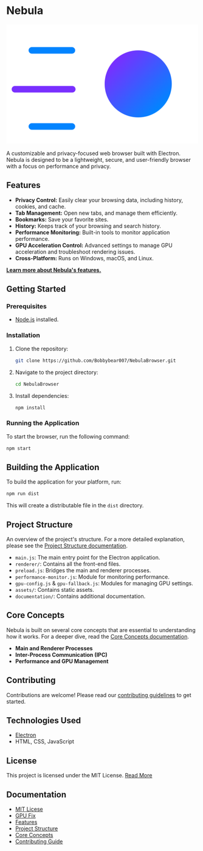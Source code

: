 # Nebula

![Nebula Logo](assets/images/Logos/Nebula-Logo.svg)

A customizable and privacy-focused web browser built with Electron. Nebula is designed to be a lightweight, secure, and user-friendly browser with a focus on performance and privacy.

## Features

*   **Privacy Control:** Easily clear your browsing data, including history, cookies, and cache.
*   **Tab Management:** Open new tabs, and manage them efficiently.
*   **Bookmarks:** Save your favorite sites.
*   **History:** Keeps track of your browsing and search history.
*   **Performance Monitoring:** Built-in tools to monitor application performance.
*   **GPU Acceleration Control:** Advanced settings to manage GPU acceleration and troubleshoot rendering issues.
*   **Cross-Platform:** Runs on Windows, macOS, and Linux.

[**Learn more about Nebula's features.**](documentation/FEATURES.md)

## Getting Started

### Prerequisites

*   [Node.js](https://nodejs.org/) installed.

### Installation

1.  Clone the repository:
    ```sh
    git clone https://github.com/Bobbybear007/NebulaBrowser.git
    ```
2.  Navigate to the project directory:
    ```sh
    cd NebulaBrowser
    ```
3.  Install dependencies:
    ```sh
    npm install
    ```

### Running the Application

To start the browser, run the following command:

```sh
npm start
```

## Building the Application

To build the application for your platform, run:

```sh
npm run dist
```

This will create a distributable file in the `dist` directory.

## Project Structure

An overview of the project's structure. For a more detailed explanation, please see the [Project Structure documentation](documentation/PROJECT_STRUCTURE.md).

-   `main.js`: The main entry point for the Electron application.
-   `renderer/`: Contains all the front-end files.
-   `preload.js`: Bridges the main and renderer processes.
-   `performance-monitor.js`: Module for monitoring performance.
-   `gpu-config.js` & `gpu-fallback.js`: Modules for managing GPU settings.
-   `assets/`: Contains static assets.
-   `documentation/`: Contains additional documentation.

## Core Concepts

Nebula is built on several core concepts that are essential to understanding how it works. For a deeper dive, read the [Core Concepts documentation](documentation/CORE_CONCEPTS.md).

-   **Main and Renderer Processes**
-   **Inter-Process Communication (IPC)**
-   **Performance and GPU Management**

## Contributing

Contributions are welcome! Please read our [contributing guidelines](documentation/CONTRIBUTING.md) to get started.

## Technologies Used

*   [Electron](https://www.electronjs.org/)
*   HTML, CSS, JavaScript

## License

This project is licensed under the MIT License. [Read More](documentation/MIT.md)


## Documentation

* [MIT Licese](documentation/MIT.md)
* [GPU Fix](documentation/GPU-FIX-README.md)
* [Features](documentation/FEATURES.md)
* [Project Structure](documentation/PROJECT_STRUCTURE.md)
* [Core Concepts](documentation/CORE_CONCEPTS.md)
* [Contributing Guide](documentation/CONTRIBUTING.md)
